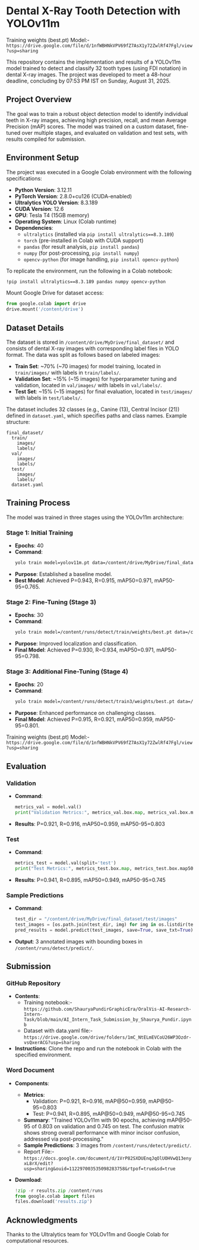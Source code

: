# Dental X-Ray Tooth Detection with YOLOv11m


Training weights (best.pt) Model:- ` https://drive.google.com/file/d/1nfWBHNkVPV69fZ7AsX1y72ZwlRf47Fgl/view?usp=sharing`

This repository contains the implementation and results of a YOLOv11m model trained to detect and classify 32 tooth types (using FDI notation) in dental X-ray images. The project was developed to meet a 48-hour deadline, concluding by 07:53 PM IST on Sunday, August 31, 2025.

## Project Overview

The goal was to train a robust object detection model to identify individual teeth in X-ray images, achieving high precision, recall, and mean Average Precision (mAP) scores. The model was trained on a custom dataset, fine-tuned over multiple stages, and evaluated on validation and test sets, with results compiled for submission.

## Environment Setup

The project was executed in a Google Colab environment with the following specifications:

- **Python Version**: 3.12.11
- **PyTorch Version**: 2.8.0+cu126 (CUDA-enabled)
- **Ultralytics YOLO Version**: 8.3.189
- **CUDA Version**: 12.6
- **GPU**: Tesla T4 (15GB memory)
- **Operating System**: Linux (Colab runtime)
- **Dependencies**:
  - `ultralytics` (installed via `pip install ultralytics==8.3.189`)
  - `torch` (pre-installed in Colab with CUDA support)
  - `pandas` (for result analysis, `pip install pandas`)
  - `numpy` (for post-processing, `pip install numpy`)
  - `opencv-python` (for image handling, `pip install opencv-python`)

To replicate the environment, run the following in a Colab notebook:
```bash
!pip install ultralytics==8.3.189 pandas numpy opencv-python
```

Mount Google Drive for dataset access:
```python
from google.colab import drive
drive.mount('/content/drive')
```

## Dataset Details

The dataset is stored in `/content/drive/MyDrive/final_dataset/` and consists of dental X-ray images with corresponding label files in YOLO format. The data was split as follows based on labeled images:

- **Train Set**: ~70% (~70 images) for model training, located in `train/images/` with labels in `train/labels/`.
- **Validation Set**: ~15% (~15 images) for hyperparameter tuning and validation, located in `val/images/` with labels in `val/labels/`.
- **Test Set**: ~15% (~15 images) for final evaluation, located in `test/images/` with labels in `test/labels/`.

The dataset includes 32 classes (e.g., Canine (13), Central Incisor (21)) defined in `dataset.yaml`, which specifies paths and class names. Example structure:
```
final_dataset/
  train/
    images/
    labels/
  val/
    images/
    labels/
  test/
    images/
    labels/
  dataset.yaml
```

## Training Process

The model was trained in three stages using the YOLOv11m architecture:

### Stage 1: Initial Training
- **Epochs**: 40
- **Command**:
  ```bash
  yolo train model=yolov11m.pt data=/content/drive/MyDrive/final_dataset/dataset.yaml epochs=40 imgsz=640 batch=16
  ```
- **Purpose**: Established a baseline model.
- **Best Model**: Achieved P=0.943, R=0.915, mAP50=0.971, mAP50-95=0.765.

### Stage 2: Fine-Tuning (Stage 3)
- **Epochs**: 30
- **Command**:
  ```bash
  yolo train model=/content/runs/detect/train/weights/best.pt data=/content/drive/MyDrive/final_dataset/dataset.yaml epochs=30 imgsz=640 batch=16 lr0=1e-6
  ```
- **Purpose**: Improved localization and classification.
- **Final Model**: Achieved P=0.930, R=0.934, mAP50=0.971, mAP50-95=0.798.

### Stage 3: Additional Fine-Tuning (Stage 4)
- **Epochs**: 20
- **Command**:
  ```bash
  yolo train model=/content/runs/detect/train3/weights/best.pt data=/content/drive/MyDrive/final_dataset/dataset.yaml epochs=20 imgsz=640 batch=16 lr0=1e-6 resume=True
  ```
- **Purpose**: Enhanced performance on challenging classes.
- **Final Model**: Achieved P=0.915, R=0.921, mAP50=0.959, mAP50-95=0.801.

Training weights (best.pt) Model:- ` https://drive.google.com/file/d/1nfWBHNkVPV69fZ7AsX1y72ZwlRf47Fgl/view?usp=sharing`

## Evaluation

### Validation
- **Command**:
  ```python
  metrics_val = model.val()
  print("Validation Metrics:", metrics_val.box.map, metrics_val.box.map50, metrics_val.box.map75)
  ```
- **Results**: P=0.921, R=0.916, mAP50=0.959, mAP50-95=0.803


### Test
- **Command**:
  ```python
  metrics_test = model.val(split='test')
  print("Test Metrics:", metrics_test.box.map, metrics_test.box.map50, metrics_test.box.map75)
  ```
- **Results**: P=0.941, R=0.895, mAP50=0.949, mAP50-95=0.745


### Sample Predictions
- **Command**:
  ```python
  test_dir = "/content/drive/MyDrive/final_dataset/test/images"
  test_images = [os.path.join(test_dir, img) for img in os.listdir(test_dir)][:3]
  pred_results = model.predict(test_images, save=True, save_txt=True)
  ```
- **Output**: 3 annotated images with bounding boxes in `/content/runs/detect/predict/`.



## Submission

### GitHub Repository
- **Contents**:
  - Training notebook:- `https://github.com/ShauryaPundirGraphicEra/OralVis-AI-Research-Intern-Task/blob/main/AI_Intern_Task_Submission_by_Shaurya_Pundir.ipynb`
  - Dataset with data.yaml file:-  `https://drive.google.com/drive/folders/1mC_NtELmEVCoU26WP3Ozdr-vsQxerACG?usp=sharing`
- **Instructions**: Clone the repo and run the notebook in Colab with the specified environment.

### Word Document
- **Components**:
  - **Metrics**:
    - Validation: P=0.921, R=0.916, mAP@50=0.959, mAP@50-95=0.803
    - Test: P=0.941, R=0.895, mAP@50=0.949, mAP@50-95=0.745
  - **Summary**: "Trained YOLOv11m with 90 epochs, achieving mAP@50-95 of 0.803 on validation and 0.745 on test. The confusion matrix shows strong overall performance with minor incisor confusion, addressed via post-processing."
  - **Sample Predictions**: 3 images from `/content/runs/detect/predict/`.
  - Report File:- `https://docs.google.com/document/d/1VrP82SXDUEnqJqOlUOHVwQ13enyxL8rX/edit?usp=sharing&ouid=112297003535098283758&rtpof=true&sd=true`

- **Download**:
  ```python
  !zip -r results.zip /content/runs
  from google.colab import files
  files.download('results.zip')
  ```


## Acknowledgments
Thanks to the Ultralytics team for YOLOv11m and Google Colab for computational resources.
